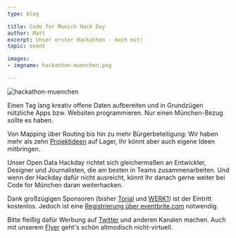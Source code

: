 ```yaml
---
type: blog

title: Code for Munich Hack Day
author: Matt
excerpt: Unser erster Hackathon - mach mit!
topic: event

images:
- imgname: hackathon-muenchen.png

---
```

![hackathon-muenchen](/blog/hackathon-muenchen.png)

Einen Tag lang kreativ offene Daten aufbereiten und in Grundzügen nützliche Apps bzw. Websiten programmieren. Nur einen München-Bezug sollte es haben.

Von Mapping über Routing bis hin zu mehr Bürgerbeteiligung: Wir haben mehr als zehn <a href="/muenchen/hackathon/projekte">Projektideen</a> auf Lager, Ihr könnt aber auch eigene Ideen mitbringen.

Unser Open Data Hackday richtet sich gleichermaßen an Entwickler, Designer und Journalisten, die am besten in Teams zusammenarbeiten. Und wenn der Hackday dafür nicht ausreicht, könnt Ihr danach gerne weiter bei Code for München daran weiterhacken.

Dank großzügigen Sponsoren (bisher <a href="http://get.torial.com/">Torial</a> und <a href="http://www.werk1muenchen.de">WERK1</a>) ist der Eintritt kostenlos. Jedoch ist
eine <a href="https://www.eventbrite.de/e/munich-open-data-hackday-tickets-14024689223">Registrierung über eventbrite.com</a> notwendig.

Bitte fleißig dafür Werbung auf <a href="https://twitter.com/codeformunich/status/527719561324285952">Twitter</a> und anderen Kanalen machen. Auch mit unserem <a href="/assets/blog/muenchen/hackathonflyer.pdf">Flyer</a> geht's schön altmodisch nicht-virtuell.

